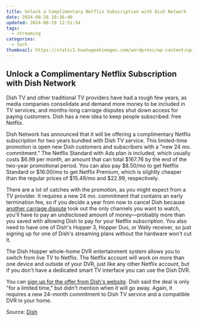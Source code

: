 ```yaml
---
title: Unlock a Complimentary Netflix Subscription with Dish Network
date: 2024-08-28 10:36:40
updated: 2024-08-29 12:51:54
tags:
  - streaming
categories:
  - tech
thumbnail: https://static1.howtogeekimages.com/wordpress/wp-content/uploads/2023/08/netflix.jpg
---
```


## Unlock a Complimentary Netflix Subscription with Dish Network

Dish TV and other traditional TV providers have had a rough few years, as media companies consolidate and demand more money to be included in TV services, and months-long carriage disputes shut down access for paying customers. Dish has a new idea to keep people subscribed: free Netflix.

 Dish Network has announced that it will be offering a complimentary Netflix subscription for two years bundled with Dish TV service. This limited-time promotion is open new Dish customers and subscribers with a "new 24 mo. commitment." The Netflix Standard with Ads plan is included, which usually costs $6.99 per month, an amount that can total $167.76 by the end of the two-year promotional period. You can also pay $8.50/mo to get Netflix Standard or $16.00/mo to get Netflix Premium, which is slightly cheaper than the regular prices of $15.49/mo and $22.99, respectively.

 There are a lot of catches with the promotion, as you might expect from a TV provider. It requires a new 24 mo. commitment that contains an early termination fee, so if you decide a year from now to cancel Dish because [another carriage dispute](https://some-guidance.techidaily.com/new-the-freely-flowing-world-of-historical-works/) took out the only channels you want to watch, you'll have to pay an undisclosed amount of money—probably more than you saved with allowing Dish to pay for your Netflix subscription. You also need to have one of Dish's Hopper 3, Hopper Duo, or Wally receiver, so just signing up for one of Dish's streaming plans without the hardware won't cut it.

 The Dish Hopper whole-home DVR entertainment system allows you to switch from live TV to Netflix. The Netflix account will work on more than one device and outside of your DVR, just like any other Netflix account, but if you don't have a dedicated smart TV interface you can use the Dish DVR.

 You can [sign up for the offer from Dish's website](https://my.dish.com/netflixdeal). Dish said the deal is only "for a limited time," but didn't mention when it will go away. Again, it requires a new 24-month commitment to Dish TV service and a compatible DVR in your home.

 Source: [Dish](https://about.dish.com/2024-06-26-DISH-Announces-New-TV-Bundle-Get-Netflix-Included-with-Your-Subscription)

<ins class="adsbygoogle"
     style="display:block"
     data-ad-format="autorelaxed"
     data-ad-client="ca-pub-7571918770474297"
     data-ad-slot="1223367746"></ins>



<ins class="adsbygoogle"
     style="display:block"
     data-ad-client="ca-pub-7571918770474297"
     data-ad-slot="8358498916"
     data-ad-format="auto"
     data-full-width-responsive="true"></ins>
